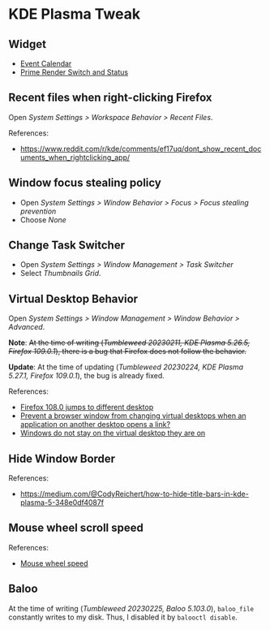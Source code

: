 # KDE Plasma Tweak

## Widget

- [Event Calendar]( https://store.kde.org/p/998901 )
- [Prime Render Switch and Status]( https://store.kde.org/p/1425330 )

## Recent files when right-clicking Firefox

Open *System Settings > Workspace Behavior > Recent Files*.

References:

- https://www.reddit.com/r/kde/comments/ef17uq/dont_show_recent_documents_when_rightclicking_app/

## Window focus stealing policy

- Open *System Settings > Window Behavior > Focus > Focus stealing prevention*
- Choose *None*

## Change Task Switcher

- Open *System Settings > Window Management > Task Switcher*
- Select *Thumbnails Grid*.

## Virtual Desktop Behavior

Open *System Settings > Window Management > Window Behavior > Advanced*.

**Note**: ~~At the time of writing (*Tumbleweed 20230211, KDE Plasma 5.26.5, Firefox 109.0.1*), there is a bug that Firefox does not follow the behavior.~~

**Update**: At the time of updating (*Tumbleweed 20230224, KDE Plasma 5.27.1, Firefox 109.0.1*), the bug is already fixed.

References:

- [Firefox 108.0 jumps to different desktop](https://askubuntu.com/questions/1445505/firefox-108-0-jumps-to-different-desktop)
- [Prevent a browser window from changing virtual desktops when an application on another desktop opens a link?](https://www.reddit.com/r/kde/comments/zm6gag/prevent_a_browser_window_from_changing_virtual/)
- [Windows do not stay on the virtual desktop they are on](https://bugs.kde.org/show_bug.cgi?id=462996)

## Hide Window Border

References:

- https://medium.com/@CodyReichert/how-to-hide-title-bars-in-kde-plasma-5-348e0df4087f

## Mouse wheel scroll speed

References:

- [Mouse wheel speed](https://forum.kde.org/viewtopic.php?t=160416)

## Baloo

At the time of writing (*Tumbleweed 20230225, Baloo 5.103.0*), `baloo_file` constantly writes to my disk. Thus, I disabled it by `balooctl disable`.
